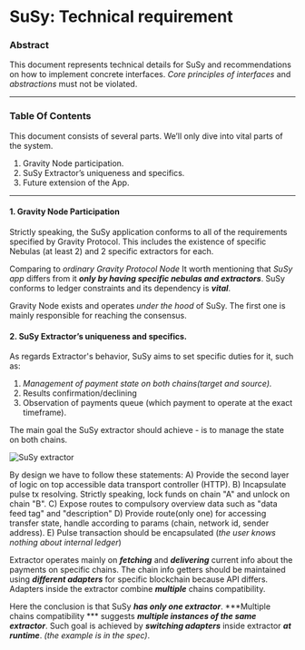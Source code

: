   
# SuSy: Technical requirement

### Abstract

This document represents technical details for SuSy and recommendations on how to implement concrete interfaces. *Core principles of interfaces* and *abstractions* must not be violated. 

---
### Table Of Contents

This document consists of several parts. We’ll only dive into vital parts of the system. 
1. Gravity Node participation.
2. SuSy Extractor’s uniqueness and specifics.
3. Future extension of the App.

---
#### 1. Gravity Node Participation

Strictly speaking, the SuSy application conforms to all of the requirements specified by Gravity Protocol. This includes the existence of specific Nebulas (at least 2) and 2 specific extractors for each.

Comparing to *ordinary Gravity Protocol Node* It worth mentioning that *SuSy app* differs from it ***only by having specific nebulas and extractors***. SuSy conforms to ledger constraints and its dependency is ***vital***.

Gravity Node exists and operates *under the hood* of SuSy. The first one is mainly responsible for reaching the consensus.

#### 2. SuSy Extractor’s uniqueness and specifics.

As regards Extractor's behavior, SuSy aims to set specific duties for it, such as:
1. *Management of payment state on both chains(target and source).*
2.  Results confirmation/declining
3. Observation of payments queue (which payment to operate at the exact timeframe).

The main goal the SuSy extractor should achieve - is to manage the state on both chains.

![SuSy extractor](https://i.imgur.com/GuQD90A.png)

By design we have to follow these statements:
A) Provide the second layer of logic on top accessible data transport controller (HTTP). 
B) Incapsulate pulse tx resolving. Strictly speaking, lock funds on chain "A" and unlock on chain "B".
C) Expose routes to compulsory overview data such as "data feed tag" and "description"
D) Provide route(only one) for accessing transfer state, handle according to params (chain, network id, sender address).
E) Pulse transaction should be encapsulated (*the user knows nothing about internal ledger*)

Extractor operates mainly on ***fetching*** and ***delivering*** current info about the payments on specific chains. The chain info getters should be maintained using ***different adapters*** for specific blockchain because API differs. Adapters inside the extractor combine ***multiple*** chains compatibility. 

Here the conclusion is that SuSy ***has only one extractor***. ***Multiple chains compatibility *** suggests ***multiple instances of the same extractor***. Such goal is achieved by ***switching adapters*** inside extractor ***at runtime***. *(the example is in the spec)*. 
